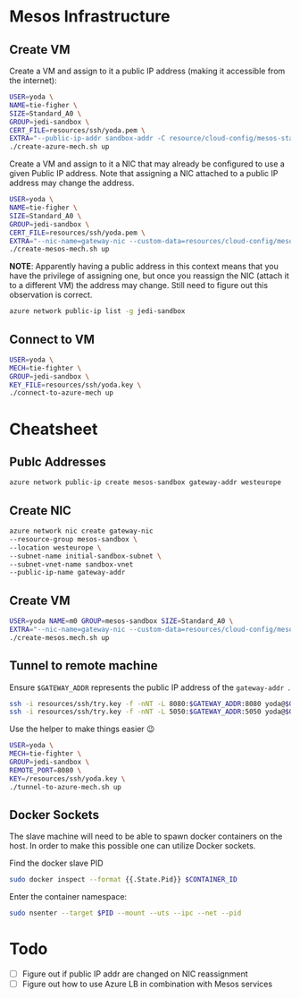 # Mesos Infrastructure

## Create VM

Create a VM and assign to it a public IP address (making it accessible from the
internet):

```bash
USER=yoda \
NAME=tie-figher \
SIZE=Standard_A0 \
GROUP=jedi-sandbox \
CERT_FILE=resources/ssh/yoda.pem \
EXTRA="--public-ip-addr sandbox-addr -C resource/cloud-config/mesos-standard.yml" \
./create-azure-mech.sh up
```

Create a VM and assign to it a NIC that may already be configured to use a 
given Public IP address. Note that assigning a NIC attached to a public IP 
address may change the address.

```bash
USER=yoda \
NAME=tie-figher \
SIZE=Standard_A0 \
GROUP=jedi-sandbox \
CERT_FILE=resources/ssh/yoda.pem \
EXTRA="--nic-name=gateway-nic --custom-data=resources/cloud-config/mesos-standard.yaml" \
./create-mesos-mech.sh up
```

**NOTE**: Apparently having a public address in this context means that you 
have the privilege of assigning one, but once you reassign the NIC (attach it 
to a different VM) the address may change. Still need to figure out this 
observation is correct.

```bash
azure network public-ip list -g jedi-sandbox
```

## Connect to VM

```bash
USER=yoda \
MECH=tie-fighter \
GROUP=jedi-sandbox \
KEY_FILE=resources/ssh/yoda.key \
./connect-to-azure-mech up
```

# Cheatsheet

## Publc Addresses

```bash
azure network public-ip create mesos-sandbox gateway-addr westeurope
```

## Create NIC

```bash
azure network nic create gateway-nic
--resource-group mesos-sandbox \
--location westeurope \
--subnet-name initial-sandbox-subnet \
--subnet-vnet-name sandbox-vnet
--public-ip-name gateway-addr
```

## Create VM

```bash
USER=yoda NAME=m0 GROUP=mesos-sandbox SIZE=Standard_A0 \
EXTRA="--nic-name=gateway-nic --custom-data=resources/cloud-config/mesos-standard.yaml" \
./create-mesos.mech.sh up
```

## Tunnel to remote machine

Ensure `$GATEWAY_ADDR` represents the public IP address of the `gateway-addr `.

```bash
ssh -i resources/ssh/try.key -f -nNT -L 8080:$GATEWAY_ADDR:8080 yoda@$GATEWAY_ADDR
ssh -i resources/ssh/try.key -f -nNT -L 5050:$GATEWAY_ADDR:5050 yoda@$GATEWAY_ADDR
```

Use the helper to make things easier :wink:

```bash
USER=yoda \
MECH=tie-fighter \
GROUP=jedi-sandbox \
REMOTE_PORT=8080 \
KEY=/resources/ssh/yoda.key \
./tunnel-to-azure-mech.sh up
```

## Docker Sockets
The slave machine will need to be able to spawn docker containers on the host.
In order to make this possible one can utilize Docker sockets.

Find the docker slave PID

```bash
sudo docker inspect --format {{.State.Pid}} $CONTAINER_ID
```

Enter the container namespace:

```bash
sudo nsenter --target $PID --mount --uts --ipc --net --pid
```

# Todo

 - [ ] Figure out if public IP addr are changed on NIC reassignment
 - [ ] Figure out how to use Azure LB in combination with Mesos services
